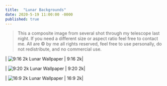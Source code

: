 ```yaml
---
title:  "Lunar Backgrounds"
date: 2020-5-19 11:00:00 -0000
published: true
---
```


> This a composite image from several shot through my telescope last night. If you need a different size or aspect ratio feel free to contact me. All are © by me all rights reserved, feel free to use personally, do not redistribute, and no commercial use.

| ![9:16 2k Lunar Wallpaper](/the-blog/img/LunarWallpapers/lunar_collage_9x16.png) |
9:16 2k|

<div></div>

| ![9:20 2k Lunar Wallpaper](/the-blog/img/LunarWallpapers/lunar_collage_9x20.png) |
9:20 2k|

<div></div>

| ![16:9 2k Lunar Wallpaper](/the-blog/img/LunarWallpapers/lunar_collage_16x9.png) |
16:9 2k|
